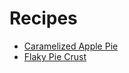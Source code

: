 # Recipes
* [Caramelized Apple Pie](recipes/CaramelizedApplePie.md)
* [Flaky Pie Crust](recipes/FlakyPieCrust.md)